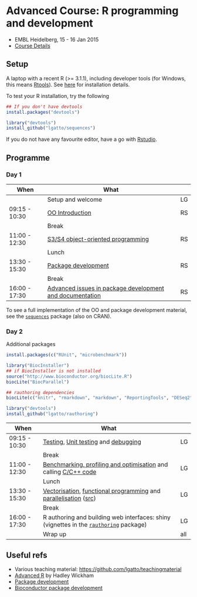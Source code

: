 # Advanced Course: R programming and development

- EMBL Heidelberg, 15 - 16 Jan 2015
- [Course Details](http://www.dataprogrammers.net/embl_jan2015/)

## Setup

A laptop with a recent R (>= 3.1.1), including developer tools (for
Windows, this means
[Rtools](http://cran.r-project.org/bin/windows/Rtools/)). See
[here](https://github.com/lgatto/TeachingMaterial/wiki) for
installation details.

To test your R installation, try the following

```r
## If you don't have devtools
install.packages("devtools")

library("devtools")
install_github("lgatto/sequences")
```

If you do not have any favourite editor, have a go with
[Rstudio](http://www.rstudio.com/products/rstudio/).

## Programme 

###  Day 1

| When          | What                                           |     |
|---------------|------------------------------------------------|-----|
|               | Setup and welcome                                        | LG |
| 09:15 - 10:30 | [OO Introduction](https://github.com/DataProgrammers/2015-01-15-EMBLHeidelberg/raw/master/roo/roo.pdf)                         | RS |
|               | Break                                                    |    |
| 11:00 - 12:30 | [S3/S4 object-oriented programming](https://github.com/DataProgrammers/2015-01-15-EMBLHeidelberg/raw/master/roo/roo.pdf)       | RS |
|               | Lunch                                                    |    |
| 13:30 - 15:30 | [Package development](https://github.com/DataProgrammers/2015-01-15-EMBLHeidelberg/raw/master//RPackageDevelopment/rpd.pdf)     | RS |
|               | Break                                                    |    |
| 16:00 - 17:30 | [Advanced issues in package development and documentation](https://github.com/DataProgrammers/2015-01-15-EMBLHeidelberg/raw/master//RPackageDevelopment/rpd.pdf) | RS |

To see a full implementation of the OO and package development
material, see the [`sequences`](https://github.com/lgatto/sequences)
package (also on CRAN).

### Day 2

Additional packages

```r
install.packages(c("RUnit", "microbenchmark"))

library("BiocInstaller")
## if BiocInstaller is not installed
source("http://www.bioconductor.org/biocLite.R")
biocLite("BiocParallel")

## rauthoring dependencies
biocLite(c("knitr", "rmarkdown", "markdown", "ReportingTools", "DESeq2"))

library("devtools")
install_github("lgatto/rauthoring")
```

| When          | What                                           |     |
|---------------|------------------------------------------------|-----|
| 09:15 - 10:30 | [Testing](https://github.com/DataProgrammers/2015-01-15-EMBLHeidelberg/blob/master/R-debugging/testing.md), [Unit testing](https://github.com/DataProgrammers/2015-01-15-EMBLHeidelberg/blob/master/R-debugging/unittesting.md) and [debugging](https://github.com/DataProgrammers/2015-01-15-EMBLHeidelberg/raw/master/R-debugging/debugging.pdf)  | LG |
|               | Break                                                     |    |
| 11:00 - 12:30 | [Benchmarking, profiling and optimisation](https://github.com/DataProgrammers/2015-01-15-EMBLHeidelberg/blob/master/R-bmark-prof-optim/bmark-prof-optim.md) and calling [C/C++ code](https://github.com/DataProgrammers/2015-01-15-EMBLHeidelberg/blob/master/rccpp/rc.md) | LG |
|               | Lunch                                                     |    |
| 13:30 - 15:30 | [Vectorisation](https://github.com/DataProgrammers/2015-01-15-EMBLHeidelberg/raw/master/R-vectorisation/vectorisation.pdf), [functional programming](https://github.com/DataProgrammers/2015-01-15-EMBLHeidelberg/raw/master/R-functional-programming/functional-programming.pdf) and [parallelisation](https://github.com/DataProgrammers/2015-01-15-EMBLHeidelberg/raw/master/R-parallel/parallel.pdf) ([src](https://github.com/DataProgrammers/2015-01-15-EMBLHeidelberg/tree/master/R-parallel/src))| LG |
|               | Break                                                     |    |
| 16:00 - 17:30 | R authoring and building web interfaces: shiny (vignettes in the [`rauthoring`](https://github.com/DataProgrammers/2015-01-15-EMBLHeidelberg/tree/master/rauthoring) package) | LG |
|               | Wrap up                                                   | all |


## Useful refs
- Various teaching material: https://github.com/lgatto/teachingmaterial
- [Advanced R](http://adv-r.had.co.nz/) by Hadley Wickham
- [Package development](http://r-pkgs.had.co.nz/)
- [Bioconductor package development](http://www.bioconductor.org/developers/how-to/buildingPackagesForBioc/)

